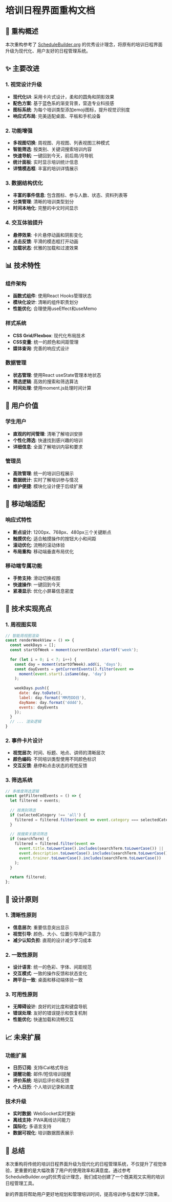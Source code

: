 # 培训日程界面重构文档

## 🚀 重构概述

本次重构参考了 [ScheduleBuilder.org](https://schedulebuilder.org/zh) 的优秀设计理念，将原有的培训日程界面升级为现代化、用户友好的日程管理系统。

## ✨ 主要改进

### 1. 视觉设计升级
- **现代化UI**: 采用卡片式设计，柔和的圆角和阴影效果
- **配色方案**: 基于蓝色系的渐变背景，营造专业科技感
- **图标系统**: 为每个培训类型添加emoji图标，提升视觉识别度
- **响应式布局**: 完美适配桌面、平板和手机设备

### 2. 功能增强
- **多视图切换**: 周视图、月视图、列表视图三种模式
- **智能筛选**: 按类别、关键词搜索培训内容
- **快速导航**: 一键回到今天，前后周/月导航
- **统计面板**: 实时显示培训统计信息
- **详情模态框**: 丰富的培训详情展示

### 3. 数据结构优化
- **丰富的事件信息**: 包含图标、参与人数、状态、资料列表等
- **分类管理**: 清晰的培训类型划分
- **时间本地化**: 完整的中文时间显示

### 4. 交互体验提升
- **悬停效果**: 卡片悬停动画和阴影变化
- **点击反馈**: 平滑的模态框打开动画
- **加载状态**: 优雅的加载和过渡效果

## 📊 技术特性

### 组件架构
- **函数式组件**: 使用React Hooks管理状态
- **模块化设计**: 清晰的组件职责划分
- **性能优化**: 合理使用useEffect和useMemo

### 样式系统
- **CSS Grid/Flexbox**: 现代化布局技术
- **CSS变量**: 统一的颜色和间距管理
- **媒体查询**: 完善的响应式设计

### 数据管理
- **状态管理**: 使用React useState管理本地状态
- **筛选逻辑**: 高效的搜索和筛选算法
- **时间处理**: 使用moment.js处理时间计算

## 🎯 用户价值

### 学生用户
- **直观的时间管理**: 清晰了解培训安排
- **个性化筛选**: 快速找到感兴趣的培训
- **详细信息**: 全面了解培训内容和要求

### 管理员
- **高效管理**: 统一的培训日程展示
- **数据统计**: 实时了解培训参与情况
- **维护便捷**: 模块化设计便于后续扩展

## 📱 移动端适配

### 响应式特性
- **断点设计**: 1200px、768px、480px三个关键断点
- **触摸优化**: 适合触摸操作的按钮大小和间距
- **滚动优化**: 流畅的滚动体验
- **布局重构**: 移动端垂直布局优化

### 移动端专属功能
- **手势支持**: 滑动切换视图
- **快速操作**: 一键回到今天
- **紧凑显示**: 优化小屏幕信息密度

## 🔧 技术实现亮点

### 1. 周视图实现
```javascript
// 智能周视图渲染
const renderWeekView = () => {
  const weekDays = [];
  const startOfWeek = moment(currentDate).startOf('week');
  
  for (let i = 0; i < 7; i++) {
    const day = moment(startOfWeek).add(i, 'days');
    const dayEvents = getCurrentEvents().filter(event => 
      moment(event.start).isSame(day, 'day')
    );
    
    weekDays.push({
      date: day.toDate(),
      label: day.format('MM月DD日'),
      dayName: day.format('dddd'),
      events: dayEvents
    });
  }
  // ... 渲染逻辑
}
```

### 2. 事件卡片设计
- **视觉层次**: 时间、标题、地点、讲师的清晰层次
- **颜色编码**: 不同培训类型使用不同颜色标识
- **交互反馈**: 悬停和点击状态的视觉反馈

### 3. 筛选系统
```javascript
// 多维度筛选逻辑
const getFilteredEvents = () => {
  let filtered = events;
  
  // 按类别筛选
  if (selectedCategory !== 'all') {
    filtered = filtered.filter(event => event.category === selectedCategory);
  }
  
  // 按搜索关键词筛选
  if (searchTerm) {
    filtered = filtered.filter(event => 
      event.title.toLowerCase().includes(searchTerm.toLowerCase()) ||
      event.description.toLowerCase().includes(searchTerm.toLowerCase()) ||
      event.trainer.toLowerCase().includes(searchTerm.toLowerCase())
    );
  }
  
  return filtered;
};
```

## 🎨 设计原则

### 1. 清晰性原则
- **信息层次**: 重要信息突出显示
- **视觉引导**: 颜色、大小、位置引导用户注意力
- **减少认知负担**: 直观的设计减少学习成本

### 2. 一致性原则
- **设计语言**: 统一的色彩、字体、间距规范
- **交互模式**: 一致的操作反馈和状态变化
- **跨平台一致**: 桌面和移动端体验一致

### 3. 可用性原则
- **无障碍设计**: 良好的对比度和键盘导航
- **错误处理**: 友好的错误提示和恢复机制
- **性能优化**: 快速加载和流畅交互

## 📈 未来扩展

### 功能扩展
- **日历订阅**: 支持iCal格式导出
- **提醒功能**: 邮件/短信培训提醒
- **评价系统**: 培训后评价和反馈
- **个人日历**: 个人培训记录和进度

### 技术升级
- **实时数据**: WebSocket实时更新
- **离线支持**: PWA离线访问能力
- **国际化**: 多语言支持
- **数据可视化**: 培训数据图表展示

## 🎯 总结

本次重构将传统的培训日程界面升级为现代化的日程管理系统，不仅提升了视觉体验，更重要的是大幅改善了用户的使用效率和满意度。通过参考ScheduleBuilder.org的优秀设计理念，我们成功创建了一个既美观又实用的培训日程管理工具。

新的界面将帮助用户更好地规划和管理培训时间，提高培训参与度和学习效果。